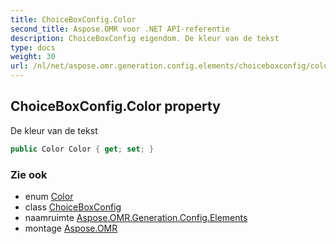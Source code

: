 ```yaml
---
title: ChoiceBoxConfig.Color
second_title: Aspose.OMR voor .NET API-referentie
description: ChoiceBoxConfig eigendom. De kleur van de tekst
type: docs
weight: 30
url: /nl/net/aspose.omr.generation.config.elements/choiceboxconfig/color/
---
```

## ChoiceBoxConfig.Color property

De kleur van de tekst

```csharp
public Color Color { get; set; }
```

### Zie ook

* enum [Color](../../../aspose.omr.generation/color/)
* class [ChoiceBoxConfig](../)
* naamruimte [Aspose.OMR.Generation.Config.Elements](../../choiceboxconfig/)
* montage [Aspose.OMR](../../../)


